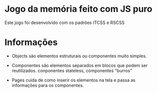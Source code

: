 

# Jogo da memória feito com JS puro

Este jogo foi desenvolvido com os padrões  ITCSS e RSCSS



# Informações


- Objects são elementos estruturais ou componentes muito simples.

- Componentes são elementos separados em blocos que podem ser reutilizados. conponentes stateless, componentes "burros"

- Pages cuida de como inserir os elementos na tela e passa as informações para os componentes. 
